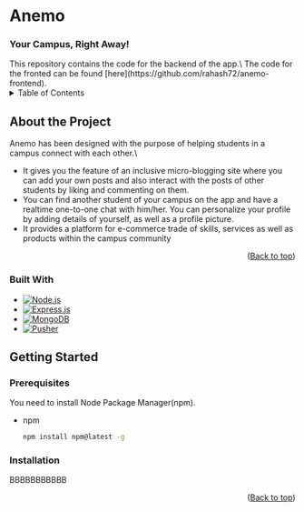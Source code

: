 # Anemo
### Your Campus, Right Away!

<div id="top"></div>
This repository contains the code for the backend of the app.\
The code for the fronted can be found [here](https://github.com/rahash72/anemo-frontend).

<details>
  <summary>Table of Contents</summary>
  <ol>
    <li>
      <a href="#about-the-project">About the Project</a>
      <ul>
        <li><a href="#built-with">Built With</a></li>
      </ul>
    </li>
    <li>
      <a href="#getting-started">Getting Started</a>
      <ul>
        <li><a href="#prerequisites">Prerequisites</a></li>
        <li><a href="#installation">Installation</a></li>
      </ul>
    </li>
  </ol>
</details>

## About the Project

Anemo has been designed with the purpose of helping students in a campus connect with each other.\
- It gives you the feature of an inclusive micro-blogging site where you can add your own posts and also interact with
the posts of other students by liking and commenting on them.
- You can find another student of your campus on the app and have a realtime one-to-one chat with him/her. You can
personalize your profile by adding details of yourself, as well as a profile picture.
- It provides a platform for e-commerce trade of skills, services as well as products within the campus community

<p align="right">(<a href="#top">Back to top</a>)</p>

### Built With

* [![Node.js][Node.js]][Node-url]
* [![Express.js][Express.js]][Express-url]
* [![MongoDB][MongoDB]][MongoDB-url]
* [![Pusher][Pusher]][Pusher-url]

## Getting Started

### Prerequisites

You need to install Node Package Manager(npm).
* npm
  ```sh
  npm install npm@latest -g
  ```
  
### Installation

BBBBBBBBBBB

<p align="right">(<a href="#top">Back to top</a>)</p>


[Node.js]: https://img.shields.io/badge/node.js-6DA55F?style=for-the-badge&logo=node.js&logoColor=white
[Node-url]: https://nodejs.org/en/
[Express-url]: https://expressjs.com/
[Express.js]: https://img.shields.io/badge/express.js-%23404d59.svg?style=for-the-badge&logo=express&logoColor=%2361DAFB
[MongoDB]: https://img.shields.io/badge/MongoDB-%234ea94b.svg?style=for-the-badge&logo=mongodb&logoColor=white
[MongoDB-url]: https://www.mongodb.com/
[Pusher-url]: https://pusher.com/
[Pusher]: https://res.cloudinary.com/crunchbase-production/image/upload/c_lpad,h_256,w_256,f_auto,q_auto:eco,dpr_1/d7qbtxjvzkenornpfqgm
